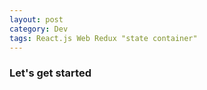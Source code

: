 ```yaml
---
layout: post
category: Dev
tags: React.js Web Redux "state container"
---
```


### Let's get started